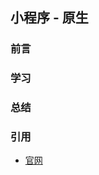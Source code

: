 ## 小程序 - 原生

### 前言

### 学习

### 总结

### 引用

- [官网](https://developers.weixin.qq.com/miniprogram/dev/)